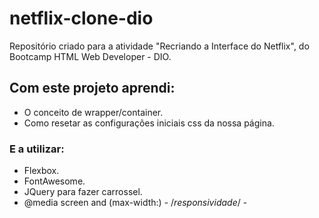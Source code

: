 # netflix-clone-dio
Repositório criado para a atividade "Recriando a Interface do Netflix", do Bootcamp HTML Web Developer - DIO.

## Com este projeto aprendi:
- O conceito de wrapper/container.
- Como resetar as configurações iniciais css da nossa página. 
 ### E a utilizar:
- Flexbox.
- FontAwesome.
- JQuery para fazer carrossel. 
- @media screen and (max-width:) - /*responsividade*/ -


